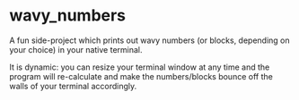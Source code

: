 # wavy_numbers
A fun side-project which prints out wavy numbers (or blocks, depending on your choice) in your native terminal.

It is dynamic: you can resize your terminal window at any time and the program will re-calculate and make the numbers/blocks bounce off the walls of your terminal accordingly.
